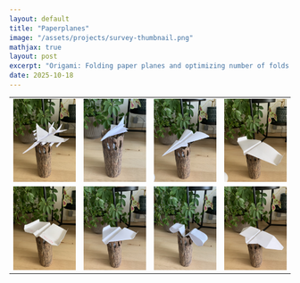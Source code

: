 ```yaml
---
layout: default
title: "Paperplanes"
image: "/assets/projects/survey-thumbnail.png"
mathjax: true
layout: post
excerpt: "Origami: Folding paper planes and optimizing number of folds."
date: 2025-10-18
---
```


<table>
  <tr>
    <td><img src="/assets/projects/paper1.jpg" width="200"/></td>
    <td><img src="/assets/projects/paper2.jpg" width="200"/></td>
    <td><img src="/assets/projects/paper3.jpg" width="200"/></td>
    <td><img src="/assets/projects/paper4.jpg" width="200"/></td>
  </tr>
  <tr>
    <td><img src="/assets/projects/paper5.jpg" width="200"/></td>
    <td><img src="/assets/projects/paper6.jpg" width="200"/></td>
    <td><img src="/assets/projects/paper7.jpg" width="200"/></td>
    <td><img src="/assets/projects/paper8.jpg" width="200"/></td>
  </tr>
</table>
